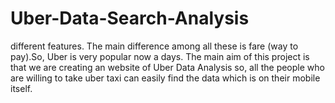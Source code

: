 # Uber-Data-Search-Analysis
different features. The main difference among all these is fare (way to pay).So, Uber is very popular now a days. The main aim of this project is that we are creating an website of Uber Data Analysis so, all the people who are willing to take uber taxi can easily find the data which is on their mobile itself.
